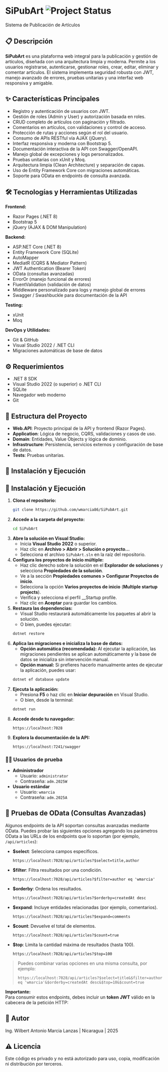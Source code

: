 # SiPubArt ![Project Status](https://img.shields.io/badge/status-in%20development-yellow)

Sistema de Publicación de Artículos

## 📋 Descripción
**SiPubArt** es una plataforma web integral para la publicación y gestión de artículos, diseñada con una arquitectura limpia y moderna. Permite a los usuarios registrarse, autenticarse, gestionar roles, crear, editar, eliminar y comentar artículos. El sistema implementa seguridad robusta con JWT, manejo avanzado de errores, pruebas unitarias y una interfaz web responsiva y amigable.

## ✨ Características Principales
- Registro y autenticación de usuarios con JWT.
- Gestión de roles (Admin y User) y autorización basada en roles.
- CRUD completo de artículos con paginación y filtrado.
- Comentarios en artículos, con validaciones y control de acceso.
- Protección de rutas y acciones según el rol del usuario.
- Consumo de APIs RESTful vía AJAX (jQuery).
- Interfaz responsiva y moderna con Bootstrap 5.
- Documentación interactiva de la API con Swagger/OpenAPI.
- Manejo global de excepciones y logs personalizados.
- Pruebas unitarias con xUnit y Moq.
- Arquitectura limpia (Clean Architecture) y separación de capas.
- Uso de Entity Framework Core con migraciones automáticas.
- Soporte para OData en endpoints de consulta avanzada.

## 🛠 Tecnologías y Herramientas Utilizadas

**Frontend:**
- Razor Pages (.NET 8)
- Bootstrap 5
- jQuery (AJAX & DOM Manipulation)

**Backend:**
- ASP.NET Core (.NET 8)
- Entity Framework Core (SQLite)
- AutoMapper
- MediatR (CQRS & Mediator Pattern)
- JWT Authentication (Bearer Token)
- OData (consultas avanzadas)
- ErrorOr (manejo funcional de errores)
- FluentValidation (validación de datos)
- Middleware personalizado para logs y manejo global de errores
- Swagger / Swashbuckle para documentación de la API

**Testing:**
- xUnit
- Moq

**DevOps y Utilidades:**
- Git & GitHub
- Visual Studio 2022 / .NET CLI
- Migraciones automáticas de base de datos

## ⚙️ Requerimientos

- .NET 8 SDK
- Visual Studio 2022 (o superior) o .NET CLI
- SQLite
- Navegador web moderno
- Git

## 📂 Estructura del Proyecto

- **Web.API**: Proyecto principal de la API y frontend (Razor Pages).
- **Application**: Lógica de negocio, CQRS, validaciones y casos de uso.
- **Domain**: Entidades, Value Objects y lógica de dominio.
- **Infrastructure**: Persistencia, servicios externos y configuración de base de datos.
- **Tests**: Pruebas unitarias.

## 🚀 Instalación y Ejecución

## 🚀 Instalación y Ejecución

1. **Clona el repositorio:**
    ```bash
    git clone https://github.com/wmarcia86/SiPubArt.git
    ```
2. **Accede a la carpeta del proyecto:**
    ```bash
    cd SiPubArt
    ```
3. **Abre la solución en Visual Studio:**
    - Inicia **Visual Studio 2022** o superior.
    - Haz clic en **Archivo > Abrir > Solución o proyecto...**
    - Selecciona el archivo `SiPubArt.sln` en la raíz del repositorio.
4. **Configura los proyectos de inicio múltiple:**
    - Haz clic derecho sobre la solución en el **Explorador de soluciones** y selecciona **Propiedades de la solución**.
    - Ve a la sección __Propiedades comunes > Configurar Proyectos de inicio__.
    - Selecciona la opción **Varios proyectos de inicio** (__Multiple startup projects__).
    - Verifica y selecciona el perfil __Startup profile.
    - Haz clic en **Aceptar** para guardar los cambios.
5. **Restaura las dependencias:**
    - Visual Studio restaurará automáticamente los paquetes al abrir la solución.
    - O bien, puedes ejecutar:
    ```bash
    dotnet restore
    ```
6. **Aplica las migraciones e inicializa la base de datos:**
    - **Opción automática (recomendada):** Al ejecutar la aplicación, las migraciones pendientes se aplican automáticamente y la base de datos se inicializa sin intervención manual.
    - **Opción manual:** Si prefieres hacerlo manualmente antes de ejecutar la aplicación, puedes usar:
    ```bash
    dotnet ef database update
    ```
7. **Ejecuta la aplicación:**
    - Presiona **F5** o haz clic en **Iniciar depuración** en Visual Studio.
    - O bien, desde la terminal:
    ```bash
    dotnet run
    ```
8. **Accede desde tu navegador:**
    ```
    https://localhost:7028
    ```
9. **Explora la documentación de la API:**
    ```
    https://localhost:7241/swagger
    ```

### 🧑‍💻 Usuarios de prueba

- **Administrador**
  - Usuario: `administrator`
  - Contraseña: `adm.2025W`
- **Usuario estándar**
  - Usuario: `wmarcia`
  - Contraseña: `adm.2025A`

## 🧪 Pruebas de OData (Consultas Avanzadas)

Algunos endpoints de la API soportan consultas avanzadas mediante OData. Puedes probar las siguientes opciones agregando los parámetros OData a las URLs de los endpoints que lo soportan (por ejemplo, `/api/articles`):

- **$select**: Selecciona campos específicos.
    ```
    https://localhost:7028/api/articles?$select=title,author
    ```
- **$filter**: Filtra resultados por una condición.
    ```
    https://localhost:7028/api/articles?$filter=author eq 'wmarcia'
    ```
- **$orderby**: Ordena los resultados.
    ```
    https://localhost:7028/api/articles?$orderby=createdAt desc
    ```
- **$expand**: Incluye entidades relacionadas (por ejemplo, comentarios).
    ```
    https://localhost:7028/api/articles?$expand=comments
    ```
- **$count**: Devuelve el total de elementos.
    ```
    https://localhost:7028/api/articles?$count=true
    ```
- **$top**: Limita la cantidad máxima de resultados (hasta 100).
    ```
    https://localhost:7028/api/articles?$top=100
    ```

> Puedes combinar varias opciones en una misma consulta, por ejemplo:
> ```
> https://localhost:7028/api/articles?$select=title&$filter=author eq 'wmarcia'&$orderby=createdAt desc&$top=10&$count=true
> ```

**Importante:**  
Para consumir estos endpoints, debes incluir un **token JWT** válido en la cabecera de la petición HTTP:

## 👤 Autor
Ing. Wilbert Antonio Marcia Lanzas | Nicaragua | 2025

## ⚠️ Licencia
Este código es privado y no está autorizado para uso, copia, modificación ni distribución por terceros.